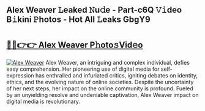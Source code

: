 ## Alex Weaver 𝙻eaked 𝙽u𝚍e - Part-c6Q 𝚅𝚒deo B𝚒kini 𝙿hotos - Hot All 𝙻eaks GbgY9

# <h2><a href="http://ld2m9f.urlbe.top/?page=Alex+Weaver">🔗🔗👉👉 Alex Weaver P𝚑oto𝚜Vid𝚎o</a></h2>

[![Alex Weaver](https://i.imgur.com/eBuTRDB.gif)](http://ld2m9f.urlbe.top/?page=Alex+Weaver)
Alex Weaver, an intriguing and complex individual, defies easy comprehension. Her pioneering use of digital media for self-expression has enthralled and infuriated critics, igniting debates on identity, ethics, and the evolving nature of online societies. Despite the uncertainty of her next steps, her impact on the online community is profound. Fueled by an unyielding resolve and undeniable captivation, Alex Weaver impact on digital media is revolutionary.
